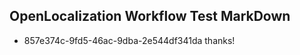 ## OpenLocalization Workflow Test MarkDown
* 857e374c-9fd5-46ac-9dba-2e544df341da thanks!

<!--HONumber=Jul16_HO4-->


